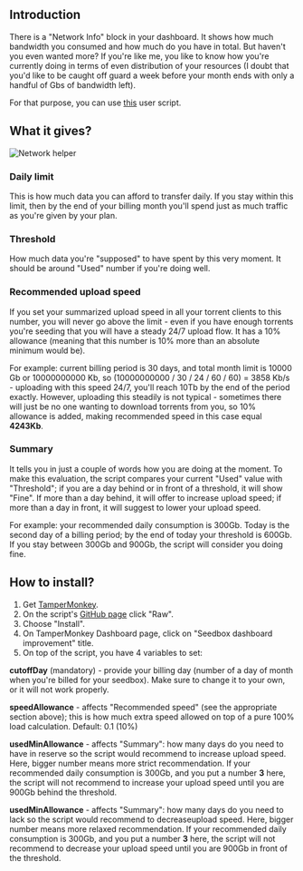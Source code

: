 ## Introduction

There is a "Network Info" block in your dashboard. It shows how much bandwidth you consumed and how much do you have in total. But haven't you even wanted more? 
If you're like me, you like to know how you're currently doing in terms of even distribution of your resources (I doubt that you'd like to be caught off guard a week before your month ends with only a handful of Gbs of bandwidth left). 

For that purpose, you can use [this](https://github.com/toomanynights/seedbox_netused) user script.

## What it gives?

![Network helper](https://i.imgur.com/sIkzSsr.png)
### Daily limit
This is how much data you can afford to transfer daily. If you stay within this limit, then by the end of your billing month you'll spend just as much traffic as you're given by your plan.

### Threshold
How much data you're "supposed" to have spent by this very moment. It should be around "Used" number if you're doing well.

### Recommended upload speed
If you set your summarized upload speed in all your torrent clients to this number, you will never go above the limit - even if you have enough torrents you're seeding that you will have a steady 24/7 upload flow. It has a 10% allowance (meaning that this number is 10% more than an absolute minimum would be).

For example: current billing period is 30 days, and total month limit is 10000 Gb or 10000000000 Kb, so (10000000000 / 30 / 24 / 60 / 60) = 3858 Kb/s - uploading with this speed 24/7, you'll reach 10Tb by the end of the period exactly. However, uploading this steadily is not typical - sometimes there will just be no one wanting to download torrents from you, so 10% allowance is added, making recommended speed in this case equal **4243Kb**.

### Summary
It tells you in just a couple of words how you are doing at the moment. To make this evaluation, the script compares your current "Used" value with "Threshold"; if you are a day behind or in front of a threshold, it will show "Fine". If more than a day behind, it will offer to increase upload speed; if more than a day in front, it will suggest to lower your upload speed.

For example: your recommended daily consumption is 300Gb. Today is the second day of a billing period; by the end of today your threshold is 600Gb. If you stay between 300Gb and 900Gb, the script will consider you doing fine.

## How to install?
1. Get [TamperMonkey](https://www.tampermonkey.net/).
2. On the script's [GitHub page](https://github.com/toomanynights/seedbox_netused/blob/master/Seedbox%20dashboard%20improvement.user.js) click "Raw".
3. Choose "Install".
4. On TamperMonkey Dashboard page, click on "Seedbox dashboard improvement" title.
5. On top of the script, you have 4 variables to set:

**cutoffDay** (mandatory) - provide your billing day (number of a day of month when you're billed for your seedbox). Make sure to change it to your own, or it will not work properly.

**speedAllowance** - affects "Recommended speed" (see the appropriate section above); this is how much extra speed allowed on top of a pure 100% load calculation. Default: 0.1 (10%)

**usedMinAllowance** - affects "Summary": how many days do you need to have in reserve so the script would recommend to increase upload speed. Here, bigger number means more strict recommendation. If your recommended daily consumption is 300Gb, and you put a number **3** here, the script will not recommend to increase your upload speed until you are 900Gb behind the threshold.

**usedMinAllowance** - affects "Summary": how many days do you need to lack so the script would recommend to decreaseupload speed. Here, bigger number means more relaxed recommendation. If your recommended daily consumption is 300Gb, and you put a number **3** here, the script will not recommend to decrease your upload speed until you are 900Gb in front of the threshold.
